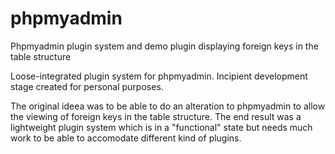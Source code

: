 # phpmyadmin
Phpmyadmin plugin system and demo plugin displaying foreign keys in the table structure

Loose-integrated plugin system for phpmyadmin.
Incipient development stage created for personal purposes.

The original ideea was to be able to do an alteration to phpmyadmin to allow the viewing of foreign keys in the table structure.
The end result was a lightweight plugin system which is in a "functional" state but needs much work to be able to accomodate different kind of plugins.
